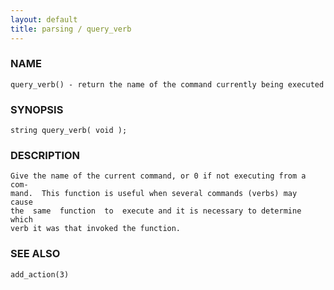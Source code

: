 ```yaml
---
layout: default
title: parsing / query_verb
---
```


### NAME

    query_verb() - return the name of the command currently being executed

### SYNOPSIS

    string query_verb( void );

### DESCRIPTION

    Give the name of the current command, or 0 if not executing from a com‐
    mand.  This function is useful when several commands (verbs) may  cause
    the  same  function  to  execute and it is necessary to determine which
    verb it was that invoked the function.

### SEE ALSO

    add_action(3)

